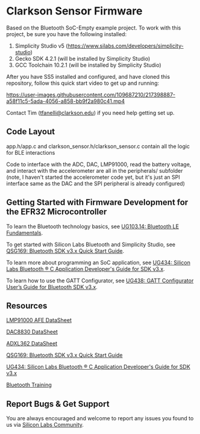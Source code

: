 # Clarkson Sensor Firmware

Based on the Bluetooth SoC-Empty example project. To work with this project, be sure you have the following installed:

1) Simplicity Studio v5 (https://www.silabs.com/developers/simplicity-studio)
2) Gecko SDK 4.2.1 (will be installed by Simplicity Studio)
3) GCC Toolchain 10.2.1 (will be installed by Simplicity Studio)

After you have SS5 installed and configured, and have cloned this repository, follow this quick start video to get up and running:

https://user-images.githubusercontent.com/109687210/217398887-a58f11c5-5ada-4056-a858-bb9f2a980c41.mp4

Contact Tim (tfanelli@clarkson.edu) if you need help getting set up. 

## Code Layout
app.h/app.c and clarkson_sensor.h/clarkson_sensor.c contain all the logic for BLE interactions

Code to interface with the ADC, DAC, LMP91000, read the battery voltage, and interact with the accelerometer are all in the peripherals/ subfolder (note, I haven't started the accelerometer code yet, but it's just an SPI interface same as the DAC and the SPI peripheral is already configured)

## Getting Started with Firmware Development for the EFR32 Microcontroller

To learn the Bluetooth technology basics, see [UG103.14: Bluetooth LE Fundamentals](https://www.silabs.com/documents/public/user-guides/ug103-14-fundamentals-ble.pdf).

To get started with Silicon Labs Bluetooth and Simplicity Studio, see [QSG169: Bluetooth SDK v3.x Quick Start Guide](https://www.silabs.com/documents/public/quick-start-guides/qsg169-bluetooth-sdk-v3x-quick-start-guide.pdf).

To learn more about programming an SoC application, see [UG434: Silicon Labs Bluetooth ® C Application Developer's Guide for SDK v3.x](https://www.silabs.com/documents/public/user-guides/ug434-bluetooth-c-soc-dev-guide-sdk-v3x.pdf).

To learn how to use the GATT Configurator, see [UG438: GATT Configurator User’s Guide for Bluetooth SDK v3.x](https://www.silabs.com/documents/public/user-guides/ug438-gatt-configurator-users-guide-sdk-v3x.pdf).

## Resources

[LMP91000 AFE DataSheet](https://www.ti.com/lit/ds/symlink/lmp91000.pdf)

[DAC8830 DataSheet](https://www.ti.com/lit/ds/symlink/dac8830.pdf)

[ADXL362 DataSheet](https://www.analog.com/media/en/technical-documentation/data-sheets/ADXL362.pdf)

[QSG169: Bluetooth SDK v3.x Quick Start Guide](https://www.silabs.com/documents/public/quick-start-guides/qsg169-bluetooth-sdk-v3x-quick-start-guide.pdf)

[UG434: Silicon Labs Bluetooth ® C Application Developer's Guide for SDK v3.x](https://www.silabs.com/documents/public/user-guides/ug434-bluetooth-c-soc-dev-guide-sdk-v3x.pdf)

[Bluetooth Training](https://www.silabs.com/support/training/bluetooth)

## Report Bugs & Get Support

You are always encouraged and welcome to report any issues you found to us via [Silicon Labs Community](https://www.silabs.com/community).




